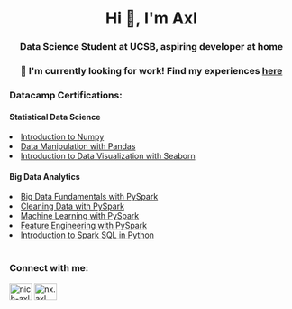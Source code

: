 <h1 align="center">Hi 👋, I'm Axl</h1>
<h3 align="center">Data Science Student at UCSB, aspiring developer at home</h3>

<h3 align = "center"> 📄 I'm currently looking for work! Find my experiences <a href="https://docs.google.com/document/d/11O6zIYL8TrW97sdgqRj8zKrKEW1CMj1IhpC0PCn-Uqg/edit?usp=sharing">here</a></h3>

<h3 align="left">Datacamp Certifications:</h3>
<h4 align="left">Statistical Data Science</h2>
<li><a href="https://drive.google.com/file/d/1xhbiUmrl7XApl2wiDrvckJcF7DOqaPuk/view?usp=sharing"> Introduction to Numpy </a></li>
<li><a href="https://drive.google.com/file/d/1BS8qfGcUw_SlZB7fZQQwvnTJidOoA6qY/view?usp=sharing"> Data Manipulation with Pandas </a></li>
<li><a href="https://drive.google.com/file/d/166GS2sqleqkeO9j_3IFJ8UgYeZTfltLN/view?usp=sharing"> Introduction to Data Visualization with
Seaborn </a></li>
<h4 align="left">Big Data Analytics</h2>
<li><a href="https://drive.google.com/file/d/1gftkp5vIJZc2Jxkvt7B2CqM0GtZxEE03/view?usp=sharing"> Big Data Fundamentals with PySpark </a></li>
<li><a href="https://drive.google.com/file/d/1PKV9TpomsvuLjDwQhIgXkGqLzqnBDkbF/view?usp=sharing"> Cleaning Data with PySpark </a></li>
<li><a href="https://drive.google.com/file/d/1D8NHaChsTfVkm1H7Tgw7EJqZ2YMYBb-x/view?usp=sharing"> Machine Learning with PySpark </a></li>
<li><a href="https://drive.google.com/file/d/1_-IHOTlTZ1fMMM9by2Hyimw9vxPc08aX/view?usp=sharing"> Feature Engineering with PySpark </a></li>
<li><a href="https://drive.google.com/file/d/1xanXf9FtwE0nesEHVKH01SxzA5iSLREC/view?usp=sharing"> Introduction to Spark SQL in Python </a></li>
</br>
<h3 align="left">Connect with me:</h3>
<p align="left">
<a href="https://linkedin.com/in/nich-axl" target="blank"><img align="center" src="https://raw.githubusercontent.com/rahuldkjain/github-profile-readme-generator/master/src/images/icons/Social/linked-in-alt.svg" alt="nich-axl" height="30" width="40" /></a>
<a href="https://instagram.com/nx.axl" target="blank"><img align="center" src="https://raw.githubusercontent.com/rahuldkjain/github-profile-readme-generator/master/src/images/icons/Social/instagram.svg" alt="nx.axl" height="30" width="40" /></a>
</p>


